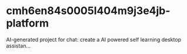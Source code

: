 # cmh6en84s0005l404m9j3e4jb-platform
AI-generated project for chat: create a AI powered self learning desktop assistan...

